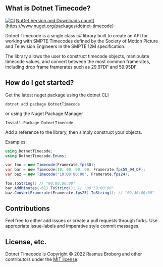 ## What is Dotnet Timecode?
[![CI](https://github.com/RasmusBroborg/dotnet-timecode/actions/workflows/ci.yml/badge.svg)](https://github.com/RasmusBroborg/dotnet-timecode/actions/workflows/ci.yml) [NuGet Version and Downloads count](https://buildstats.info/nuget/dotnet-timecode)](https://www.nuget.org/packages/dotnet-timecode)

Dotnet Timecode is a single class c# library built to create an API for working with SMPTE Timecodes defined by the Society of Motion Picture and Television Engineers in the SMPTE 12M specification.

The library allows the user to construct timecode objects, manipulate timecode values, and convert between the most common framerates, including drop frame framerates such as 29.97DF and 59.95DF.

## How do I get started?

Get the latest nuget package using the dotnet CLI
```
dotnet add package DotnetTimecode
```
or using the Nuget Package Manager
```
Install-Package DotnetTimecode
```

Add a reference to the library, then simply construct your objects.

Examples:
```csharp
using DotnetTimecode;
using DotnetTimecode.Enums;

var foo = new Timecode(Framerate.fps30);
var bar = new Timecode(10, 00, 00, 00, Framerate.fps59_94_DF);
var baz = new Timecode("10:00:00:00", Framerate.fps24);

foo.ToString() // "00:00:00:00"
bar.AddMinutes(-61).ToString(); // "08:59:00:00"
baz.ConvertFramerate(Framerate.fps25).ToString(); // "09:36:00:00"
```

## Contributions

Feel free to either add issues or create a pull requests through forks.
Use appropriate issue-labels and imperative style commit messages.

## License, etc.

Dotnet Timecode is Copyright &copy; 2022 Rasmus Broborg and other contributors under the [MIT license](LICENSE.txt).
